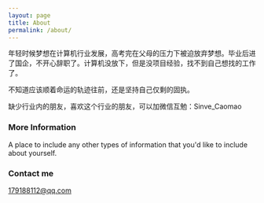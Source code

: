 ```yaml
---
layout: page
title: About
permalink: /about/
---
```


年轻时候梦想在计算机行业发展，高考完在父母的压力下被迫放弃梦想。毕业后进了国企，不开心辞职了。计算机没放下，但是没项目经验，找不到自己想找的工作了。

不知道应该顺着命运的轨迹往前，还是坚持自己仅剩的固执。

缺少行业内的朋友，喜欢这个行业的朋友，可以加微信互勉：Sinve_Caomao

### More Information

A place to include any other types of information that you'd like to include about yourself.

### Contact me

[179188112@qq.com](mailto:179188112@qq.com)